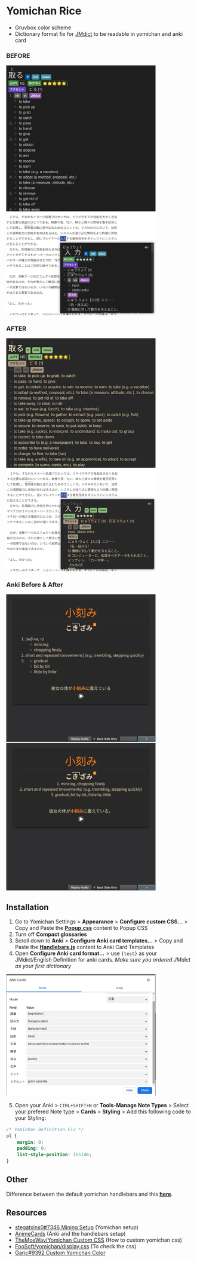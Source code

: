 # Yomichan Rice
* Gruvbox color scheme
* Dictionary format fix for [JMdict](https://foosoft.net/projects/yomichan/#dictionaries) to be readable in yomichan and anki card

### BEFORE
<img width="400" mheight="400" src="https://github.com/nagi12147/yomichan-rice/blob/main/screenshot/before1.png"><img width="400" mheight="400" src="https://github.com/nagi12147/yomichan-rice/blob/main/screenshot/before2.png">

### AFTER
<img width="400" mheight="400" src="https://github.com/nagi12147/yomichan-rice/blob/main/screenshot/after1.png"><img width="400" mheight="400" src="https://github.com/nagi12147/yomichan-rice/blob/main/screenshot/after2.png">

### Anki Before & After
<img width="400" mheight="400" src="https://github.com/nagi12147/yomichan-rice/blob/main/screenshot/before3.png"><img width="400" mheight="400" src="https://github.com/nagi12147/yomichan-rice/blob/main/screenshot/after3.png">

## Installation
1. Go to Yomichan Settings > **Appearance** > **Configure custom CSS…** > Copy and Paste the **[Popup.css](https://github.com/nagi12147/yomichan-rice/blob/main/Popup.css)** content to Popup CSS
2. Turn off **Compact glossaries**
3. Scroll down to **Anki** > **Configure Anki card templates…** > Copy and Paste the **[Handlebars.js](https://github.com/nagi12147/yomichan-rice/blob/main/Handlebars.js)** content to Anki Card Templates
4. Open **Configure Anki card format…** > use `{test}` as your JMdict/English Definition for anki cards. *Make sure you ordered JMdict as your first dictionary*

<img width="400" mheight="400" src="https://github.com/nagi12147/yomichan-rice/blob/main/screenshot/ankicards.png">

5. Open your Anki > `CTRL+SHIFT+N` or **Tools-Manage Note Types** > Select your prefered Note type > **Cards** > **Styling** > Add this following code to your Styling:

```css
/* Yomichan Definition Fix */
ol {
	margin: 0;
	padding: 0;
	list-style-position: inside;
}
```

## Other
Difference between the default yomichan handlebars and this **[here](https://www.diffchecker.com/BUc3h7Yv)**.

## Resources
* [stegatxins0#7346 Mining Setup](https://rentry.co/mining) (Yomichan setup)
* [AnimeCards](https://animecards.site/ankisetup/) (Anki and the handlebars setup)
* [TheMoeWay/Yomichan Custom CSS](http://learnjapanese.moe/yomicss/) (How to custom yomichan css)
* [FooSoft/yomichan/display.css](https://github.com/FooSoft/yomichan/blob/master/ext/css/display.css) (To check the css)
* [Garic#9392 Custom Yomichan Color](https://docs.google.com/document/d/1zVeG8sLhPj7rLKj4f0gqGr_FtHXVPpBgg4LwCPkKUTk/edit?usp=sharing)
